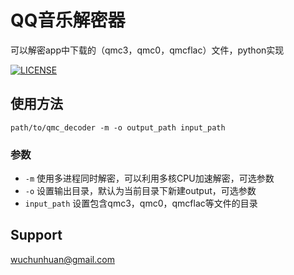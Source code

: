 # QQ音乐解密器
可以解密app中下载的（qmc3，qmc0，qmcflac）文件，python实现

[![LICENSE](https://img.shields.io/badge/license-MIT-red.svg?style=flat-square)](https://www.youtoo.ml:30000/patrick/qmc_decoder/blob/master/LICENSE)

## 使用方法
```
path/to/qmc_decoder -m -o output_path input_path
```
### 参数
- `-m` 使用多进程同时解密，可以利用多核CPU加速解密，可选参数
- `-o` 设置输出目录，默认为当前目录下新建output，可选参数
- `input_path` 设置包含qmc3，qmc0，qmcflac等文件的目录

## Support
wuchunhuan@gmail.com